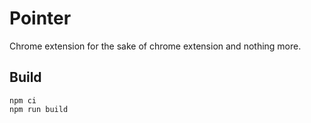 # Pointer

Chrome extension for the sake of chrome extension and nothing more.

## Build
```
npm ci
npm run build
```
